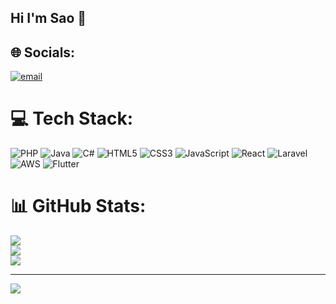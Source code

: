 ## Hi I'm Sao 👋


## 🌐 Socials:
 [![email](https://img.shields.io/badge/Email-D14836?logo=gmail&logoColor=white)](mailto:saosolo27@gmail.com) 

# 💻 Tech Stack:
![PHP](https://img.shields.io/badge/php-%23777BB4.svg?style=for-the-badge&logo=php&logoColor=white) ![Java](https://img.shields.io/badge/java-%23ED8B00.svg?style=for-the-badge&logo=openjdk&logoColor=white) 
![C#](https://img.shields.io/badge/c%23-%23239120.svg?style=for-the-badge&logo=csharp&logoColor=white) ![HTML5](https://img.shields.io/badge/html5-%23E34F26.svg?style=for-the-badge&logo=html5&logoColor=white) 
![CSS3](https://img.shields.io/badge/css3-%231572B6.svg?style=for-the-badge&logo=css3&logoColor=white) ![JavaScript](https://img.shields.io/badge/javascript-%23323330.svg?style=for-the-badge&logo=javascript&logoColor=%23F7DF1E)
![React](https://img.shields.io/badge/react-%2320232a.svg?style=for-the-badge&logo=react&logoColor=%2361DAFB) ![Laravel](https://img.shields.io/badge/laravel-%23FF2D20.svg?style=for-the-badge&logo=laravel&logoColor=white)
![AWS](https://img.shields.io/badge/AWS-%23FF9900.svg?style=for-the-badge&logo=amazon-aws&logoColor=white) ![Flutter](https://img.shields.io/badge/Flutter-%2302569B.svg?style=for-the-badge&logo=Flutter&logoColor=white)
# 📊 GitHub Stats:
![](https://github-readme-stats.vercel.app/api?username=praksao&theme=default&hide_border=false&include_all_commits=true&count_private=true)<br/>
![](https://nirzak-streak-stats.vercel.app/?user=praksao&theme=default&hide_border=false)<br/>
![](https://github-readme-stats.vercel.app/api/top-langs/?username=praksao&theme=default&hide_border=false&include_all_commits=true&count_private=true&layout=compact)

---
[![](https://visitcount.itsvg.in/api?id=praksao&icon=0&color=0)](https://visitcount.itsvg.in)







